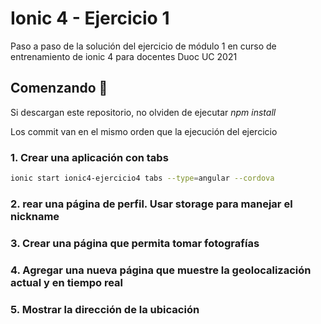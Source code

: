 # Ionic 4 - Ejercicio 1

Paso a paso de la solución del ejercicio de módulo 1 en curso de entrenamiento de ionic 4 para docentes Duoc UC 2021

## Comenzando 🚀

Si descargan este repositorio, no olviden de ejecutar _npm install_

Los commit van en el mismo orden que la ejecución del ejercicio

### 1. Crear una aplicación con tabs

```bash
ionic start ionic4-ejercicio4 tabs --type=angular --cordova 
```

### 2. rear una página de perfil. Usar storage para manejar el nickname

### 3. Crear una página que permita tomar fotografías

### 4. Agregar una nueva página que muestre la geolocalización actual y en tiempo real

### 5. Mostrar la dirección de la ubicación
